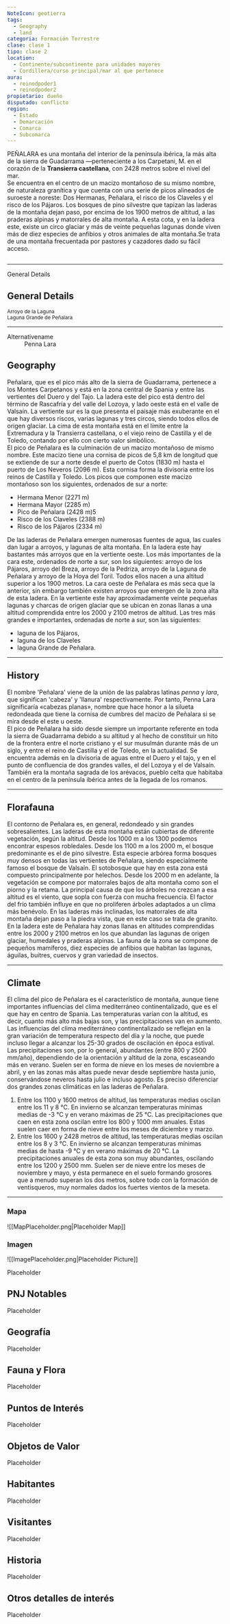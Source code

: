 ```yaml
---
NoteIcon: geotierra
tags:
  - Geography 
  - land 
categoria: Formación Terrestre
clase: clase 1
tipo: clase 2
location: 
  - Continente/subcontinente para unidades mayores
  - Cordillera/curso principal/mar al que pertenece 
aura:
  - reinodpoder1
  - reinodpoder2
propietario: dueño
disputado: conflicto
region:
  - Estado 
  - Demarcación
  - Comarca
  - Subcomarca
---
```





 <section class="wa-section main-content"><p><span class="dropcap">P</span>EÑALARA es una montaña del interior de la península ibérica, la más alta de la sierra de Guadarrama —perteneciente a los <span data-article-privacy="private" data-article-id="bea92cec-7bf3-4d4f-b332-adefce1102ab" data-template-type="location" class="private-article article-unlinked entity-link wa-link">Carpetani, M.</span> en el corazón de la <strong class="article-unlinked">Transierra castellana</strong>, con 2428 metros sobre el nivel del mar. 
<br />
Se encuentra en el centro de un macizo montañoso de su mismo nombre, de naturaleza granítica y que cuenta con una serie de picos alineados de suroeste a noreste: Dos Hermanas, Peñalara, el risco de los Claveles y el risco de los Pájaros. Los bosques de pino silvestre que tapizan las laderas de la montaña dejan paso, por encima de los 1900 metros de altitud, a las praderas alpinas y matorrales de alta montaña. A esta cota, y en la ladera este, existe un circo glaciar y más de veinte pequeñas lagunas donde viven más de diez especies de anfibios y otros animales de alta montaña.Se trata de una montaña frecuentada por pastores y cazadores dado su fácil acceso.
</p><div id="448748519643b4926512141a8d9e1228" class="visibility-toggler image-thumb-container user-css-image-thumbnail position-relative padding-10 "><img src="https://worldanvil.com/uploads/images/3bf1830e4011a0c465e956daaf10a3a7.jpg" alt title="640px-El_pico_de_Peñalara.jpg" /></div>
<hr /><p></p></section>  <section data-section-id="sidebarcontent" class="wa-section public"><dl><dt>General Details</dt><dd><div id="77a312f8e602f9edb3a3a870dfd56433" class="visibility-toggler image-thumb-container user-css-image-thumbnail position-relative padding-10 "><img src="https://worldanvil.com/uploads/images/77222bb9e2e6ab905d786966b74d20fd.jpg" alt title="640px-Peñalara_(Serra_de_Guadarrama)_-_Jaume_Morera_-_Museu_Nacional_d'Art_de_Catalunya.jpg" /></div></dd></dl></section><section data-section-id="sidebarcontentbottom" class="wa-section public"><h2>General Details</h2>
<p></p><div id="7dcc4cb255bdc60796abcbb480747319" class="visibility-toggler image-thumb-container user-css-image-thumbnail position-relative padding-10 "><img src="https://worldanvil.com/uploads/images/faadf865a81b7a544f589275499198af.jpg" alt title="640px-Peñalara_(Madrid)_-_panoramio_(6).jpg" /></div><small>Arroyo de la Laguna</small>
<div id="1daa6347f005ad314655de475ae78efd" class="visibility-toggler image-thumb-container user-css-image-thumbnail position-relative padding-10 "><img src="https://worldanvil.com/uploads/images/9af98a4b61738d2e5beb8e6cc4011d1c.webp" alt title="LagunaGrande de Peñalara" /></div><small>Laguna Grande de Peñalara</small><p></p><hr /></section><section data-section-id="alternativename" class="wa-section public"><dl><dt>Alternativename</dt><dd>Penna Lara</dd></dl></section><section data-section-id="geography" class="wa-section public"><h2>Geography</h2>
<p>Peñalara, que es el pico más alto de la sierra de Guadarrama, pertenece a los Montes Carpetanos y está en la zona central de <span class="article-link article-explorer-link entity-link wa-link" data-article-privacy="public" data-article-id="5ff3ea64-57a9-4e12-8823-322e90f3be82" data-template-type="location" data-article="5ff3ea64-57a9-4e12-8823-322e90f3be82">Spania</span> y entre las vertientes del Duero y del Tajo. La ladera este del pico está dentro del término de Rascafría y del valle del Lozoya, y lado oeste está en el valle de Valsaín. La vertiente sur es la que presenta el paisaje más exuberante en el que hay diversos riscos, varias lagunas y tres circos, siendo todos ellos de origen glaciar. La cima de esta montaña está en el límite entre la Extremadura y la Transierra castellana, o el viejo reino de Castilla y el de Toledo, contando por ello con cierto valor simbólico.
<br />El pico de Peñalara es la culminación de un macizo montañoso de mismo nombre. Este macizo tiene una cornisa de picos de 5,8 km de longitud que se extiende de sur a norte desde el puerto de Cotos (1830 m) hasta el puerto de Los Neveros (2096 m). Esta cornisa forma la divisoria entre los reinos de Castilla y Toledo. Los picos que componen este macizo montañoso son los siguientes, ordenados de sur a norte:
</p><ul>
<li>Hermana Menor (2271 m)</li>
<li>Hermana Mayor (2285 m)</li>
<li>Pico de Peñalara (2428 m)5</li>
<li>Risco de los Claveles (2388 m)</li>
<li>Risco de los Pájaros (2334 m)</li>
</ul>
De las laderas de Peñalara emergen numerosas fuentes de agua, las cuales dan lugar a arroyos, y lagunas de alta montaña. En la ladera este hay bastantes más arroyos que en la vertiente oeste. Los más importantes de la cara este, ordenados de norte a sur, son los siguientes: arroyo de los Pájaros, arroyo del Breza, arroyo de la Pedriza, arroyo de la Laguna de Peñalara y arroyo de la Hoya del Toril. Todos ellos nacen a una altitud superior a los 1900 metros. La cara oeste de Peñalara es más seca que la anterior, sin embargo también existen arroyos que emergen de la zona alta de esta ladera.
En la vertiente este hay aproximadamente veinte pequeñas lagunas y charcas de origen glaciar que se ubican en zonas llanas a una altitud comprendida entre los 2000 y 2100 metros de altitud. Las tres más grandes e importantes, ordenadas de norte a sur, son las siguientes:
<ul>
<li>laguna de los Pájaros, </li>
<li>laguna de los Claveles</li>
<li>laguna Grande de Peñalara.</li>
</ul><p></p><hr /></section><section data-section-id="history" class="wa-section public"><h2>History</h2>
<p>El nombre 'Peñalara' viene de la unión de las palabras latinas <em>penna</em> y <em>lara</em>, que significan 'cabeza' y 'llanura' respectivamente. Por tanto, Penna Lara significaría «cabezas planas», nombre que hace honor a la silueta redondeada que tiene la cornisa de cumbres del macizo de Peñalara si se mira desde el este u oeste.
<br /> 
El pico de Peñalara ha sido desde siempre un importante referente en toda la sierra de Guadarrama debido a su altitud y al hecho de constituir un hito de la frontera entre el norte cristiano y el sur musulmán durante más de un siglo, y entre el reino de Castilla y el de Toledo, en la actualidad. Se encuentra además en la divisoria de aguas entre el Duero y el tajo, y en el punto de confluencia de dos grandes valles, el del Lozoya y el de Valsaín. También era la montaña sagrada de los arévacos, pueblo celta que habitaba en el centro de la península ibérica antes de la llegada de los romanos.</p><hr /></section><section data-section-id="florafauna" class="wa-section public"><h2>Florafauna</h2>
<p>El contorno de Peñalara es, en general, redondeado y sin grandes sobresalientes. Las laderas de esta montaña están cubiertas de diferente vegetación, según la altitud. Desde los 1000 m a los 1300 podemos encontrar espesos robledales. Desde los 1100 m a los 2000 m, el bosque predominante es el de pino silvestre. Esta especie arbórea forma bosques muy densos en todas las vertientes de Peñalara, siendo especialmente famoso el bosque de Valsaín. El sotobosque que hay en esta zona está compuesto principalmente por helechos. Desde los 2000 m en adelante, la vegetación se compone por matorrales bajos de alta montaña como son el piorno y la retama. La principal causa de que los árboles no crezcan a esa altitud es el viento, que sopla con fuerza con mucha frecuencia. El factor del frío también influye en que no proliferen árboles adaptados a un clima más benévolo. En las laderas más inclinadas, los matorrales de alta montaña dejan paso a la piedra vista, que en este caso se trata de granito.
<br />En la ladera este de Peñalara hay zonas llanas en altitudes comprendidas entre los 2000 y 2100 metros en los que abundan las lagunas de origen glaciar, humedales y praderas alpinas. La fauna de la zona se compone de pequeños mamíferos, diez especies de anfibios que habitan las lagunas, águilas, buitres, cuervos y gran variedad de insectos.
<br /></p><hr /></section><section data-section-id="climate" class="wa-section public"><h2>Climate</h2>
<p>El clima del pico de Peñalara es el característico de montaña, aunque tiene importantes influencias del clima mediterráneo continentalizado, que es el que hay en centro de <span class="article-link article-explorer-link entity-link wa-link" data-article-privacy="public" data-article-id="5ff3ea64-57a9-4e12-8823-322e90f3be82" data-template-type="location" data-article="5ff3ea64-57a9-4e12-8823-322e90f3be82">Spania</span>. Las temperaturas varían con la altitud, es decir, cuanto más alto más bajas son, y las precipitaciones van en aumento. Las influencias del clima mediterráneo continentalizado se reflejan en la gran variación de temperatura respecto del día y la noche, que puede incluso llegar a alcanzar los 25-30 grados de oscilación en época estival. Las precipitaciones son, por lo general, abundantes (entre 800 y 2500 mm/año), dependiendo de la orientación y altitud de la zona, escaseando más en verano. Suelen ser en forma de nieve en los meses de noviembre a abril, y en las zonas más altas puede nevar desde septiembre hasta junio, conservándose neveros hasta julio e incluso agosto. Es preciso diferenciar dos grandes zonas climáticas en las laderas de Peñalara.
</p><ol>
<li>Entre los 1100 y 1600 metros de altitud, las temperaturas medias oscilan entre los 11 y 8 °C. En invierno se alcanzan temperaturas mínimas medias de -3 °C y en verano máximas de 25 °C. Las precipitaciones que caen en esta zona oscilan entre los 800 y 1000 mm anuales. Estas suelen caer en forma de nieve entre los meses de diciembre y marzo.</li>
<li>Entre los 1600 y 2428 metros de altitud, las temperaturas medias oscilan entre los 8 y 3 °C. En invierno se alcanzan temperaturas mínimas medias de hasta -9 °C y en verano máximas de 20 °C. La precipitaciones anuales de esta zona son muy abundantes, oscilando entre los 1200 y 2500 mm. Suelen ser de nieve entre los meses de noviembre y mayo, y ésta permanece en el suelo formando grosores que a menudo superan los dos metros, sobre todo con la formación de ventisqueros, muy normales dados los fuertes vientos de la meseta.</li>
</ol><p></p><hr /></section>   

### Mapa
![[MapPlaceholder.png|Placeholder Map]]

### Imagen
![[ImagePlaceholder.png|Placeholder Picture]]

Placeholder

## PNJ Notables
Placeholder

## Geografía
Placeholder

## Fauna y Flora
Placeholder

## Puntos de Interés
Placeholder

## Objetos de Valor
Placeholder

## Habitantes
Placeholder

## Visitantes
Placeholder

## Historia
Placeholder

## Otros detalles de interés
Placeholder


